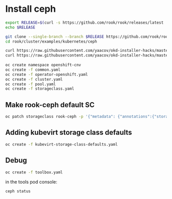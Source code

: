 # Install ceph

``` bash
export RELEASE=$(curl -s https://github.com/rook/rook/releases/latest  | grep -o "v[0-9]\.[0-9]*\.[0-9]*")
echo $RELEASE

git clone --single-branch --branch $RELEASE https://github.com/rook/rook.git
cd rook/cluster/examples/kubernetes/ceph

curl https://raw.githubusercontent.com/yaacov/okd-installer-hacks/master/ceph/kubevirt-storage-class-defaults.yaml > kubevirt-storage-class-defaults.yaml
curl https://raw.githubusercontent.com/yaacov/okd-installer-hacks/master/ceph/storageclass.yaml > storageclass.yaml
 
oc create namespace openshift-cnv
oc create -f common.yaml
oc create -f operator-openshift.yaml
oc create -f cluster.yaml
oc create -f pool.yaml
oc create -f storageclass.yaml

```

## Make rook-ceph default SC
``` bash
oc patch storageclass rook-ceph -p '{"metadata": {"annotations":{"storageclass.kubernetes.io/is-default-class":"true"}}}'
```

## Adding kubevirt storage class defaults

``` bash
oc create -f kubevirt-storage-class-defaults.yaml
```

## Debug

``` bash
oc create -f toolbox.yaml
```

in the tools pod console:

``` bash
ceph status
```
